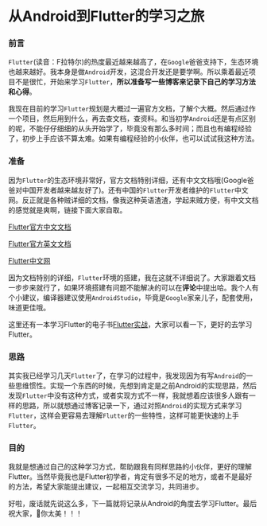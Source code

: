 # 从Android到Flutter的学习之旅

### 前言

`Flutter`(读音：F拉特尔)的热度最近越来越高了，在`Google`爸爸支持下，生态环境也越来越好。我本身是做`Android`开发，这混合开发还是要学啊。所以乘着最近项目不是很忙，开始来学习`Flutter`，**所以准备写一些博客来记录下自己的学习方法和心得**。

我现在目前的学习`Flutter`规划是大概过一遍官方文档，了解个大概。然后通过作一个项目，然后用到什么，再去查文档，查资料。和当初学`Android`还是有点区别的呢，不能仔仔细细的从头开始学了，毕竟没有那么多时间；而且也有编程经验了，初步上手应该不算太难。如果有编程经验的小伙伴，也可以试试我这种方法。



### 准备

因为`Flutter`的生态环境非常好，官方文档特别详细，还有中文文档哦(Google爸爸对中国开发者越来越友好了)。还有中国的`Flutter`开发者维护的`Flutter`中文网。反正就是各种贼详细的文档，像我这种英语渣渣，学起来贼方便，有中文文档的感觉就是爽啊，链接下面大家自取。

[Flutter官方中文文档](https://flutter-io.cn/docs)

[Flutter官方英文文档](https://flutter.dev/docs)

[Flutter中文网](https://flutterchina.club/get-started/install)

因为文档特别的详细，`Flutter`环境的搭建，我在这就不详细说了。大家跟着文档一步步来就行了，如果环境搭建有问题不能解决的可以在**评论**中提出哈。我个人有个小建议，编译器建议使用`AndroidStudio`，毕竟是`Google`家亲儿子，配套使用，味道更佳哦。

这里还有一本学习Flutter的电子书[Flutter实战](https://book.flutterchina.club/)，大家可以看一下，更好的去学习Flutter。

### 思路

其实我已经学习几天`Flutter`了，在学习的过程中，我发现因为有写`Android`的一些思维惯性。实现一个东西的时候，先想到肯定是之前Android的实现思路，然后发现`Flutter`中没有这种方式，或者实现方式不一样，我就想着应该很多人跟有一样的思路，所以就想通过博客记录一下，通过对照`Android`的实现方式来学习`Flutter`，这样会更容易去理解`Flutter`的一些特性，这样可能更快速的上手`Flutter`。

### 目的

我就是想通过自己的这种学习方式，帮助跟我有同样思路的小伙伴，更好的理解Flutter。当然毕竟我也是Flutter初学者，肯定有很多不足的地方，或者不是最好的方法，希望大家能提出建议，一起相互交流学习，共同进步。

好啦，废话就先说这么多，下一篇就将记录从Android的角度去学习Flutter。最后祝大家，🐔你太美！！！